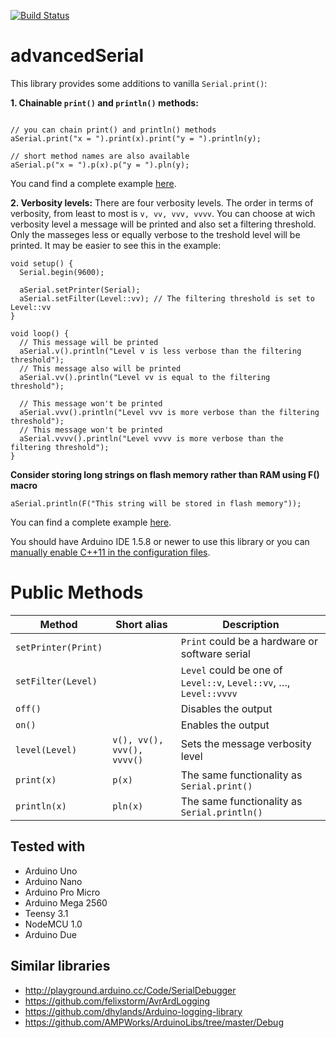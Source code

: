 
[![Build Status](https://travis-ci.org/klenov/advancedSerial.svg?branch=master)](https://travis-ci.org/klenov/advancedSerial)
# advancedSerial

This library provides some additions to vanilla `Serial.print()`:

**1. Chainable `print()` and `println()` methods:**

```Arduino

// you can chain print() and println() methods
aSerial.print("x = ").print(x).print("y = ").println(y);

// short method names are also available
aSerial.p("x = ").p(x).p("y = ").pln(y);
```
You cand find a complete example [here](https://github.com/klenov/advancedSerial/blob/master/examples/Basic/Basic.ino).

**2. Verbosity levels:**
There are four verbosity levels. The order in terms of verbosity, from least to most is `v, vv, vvv, vvvv`. You can choose at wich verbosity level a message will be printed and also set a filtering threshold. Only the masseges less or equally verbose to the treshold level will be printed. 
It may be easier to see this in the example:
```Arduino
void setup() {
  Serial.begin(9600);

  aSerial.setPrinter(Serial);
  aSerial.setFilter(Level::vv); // The filtering threshold is set to Level::vv
}

void loop() {
  // This message will be printed
  aSerial.v().println("Level v is less verbose than the filtering threshold");
  // This message also will be printed
  aSerial.vv().println("Level vv is equal to the filtering threshold"); 
  
  // This message won't be printed
  aSerial.vvv().println("Level vvv is more verbose than the filtering threshold");
  // This message won't be printed
  aSerial.vvvv().println("Level vvvv is more verbose than the filtering threshold");
}
```

**Consider storing long strings on flash memory rather than RAM using F() macro**
```Arduino
aSerial.println(F("This string will be stored in flash memory"));

```

You can find a complete example [here](https://github.com/klenov/advancedSerial/blob/master/examples/Advanced/Advanced.ino).

You should have Arduino IDE 1.5.8 or newer to use this library or you can [manually enable C++11 in the configuration files](https://arduino.land/FAQ/content/2/49/en/can-c11-be-used-with-arduino.html).

# Public Methods
| Method               | Short alias | Description                                                   |
|----------------------|-------------|---------------------------------------------------------------|
| `setPrinter(Print)`  |             | `Print` could be a hardware or software serial                |
| `setFilter(Level)`   |             | `Level` could be one of `Level::v`, `Level::vv`, …, `Level::vvvv`|
| `off()`              |             | Disables the output                                           |
| `on()`               |             | Enables the output                                            |
| `level(Level)`       | `v(), vv(), vvv(), vvvv()`  | Sets the message verbosity level                              |
| `print(x)`            |    `p(x)`    | The same functionality as `Serial.print()`                    |
| `println(x)`          |    `pln(x)`  | The same functionality as `Serial.println()`                  |


## Tested with
* Arduino Uno
* Arduino Nano
* Arduino Pro Micro
* Arduino Mega 2560
* Teensy 3.1
* NodeMCU 1.0
* Arduino Due

## Similar libraries
* http://playground.arduino.cc/Code/SerialDebugger
* https://github.com/felixstorm/AvrArdLogging
* https://github.com/dhylands/Arduino-logging-library
* https://github.com/AMPWorks/ArduinoLibs/tree/master/Debug



